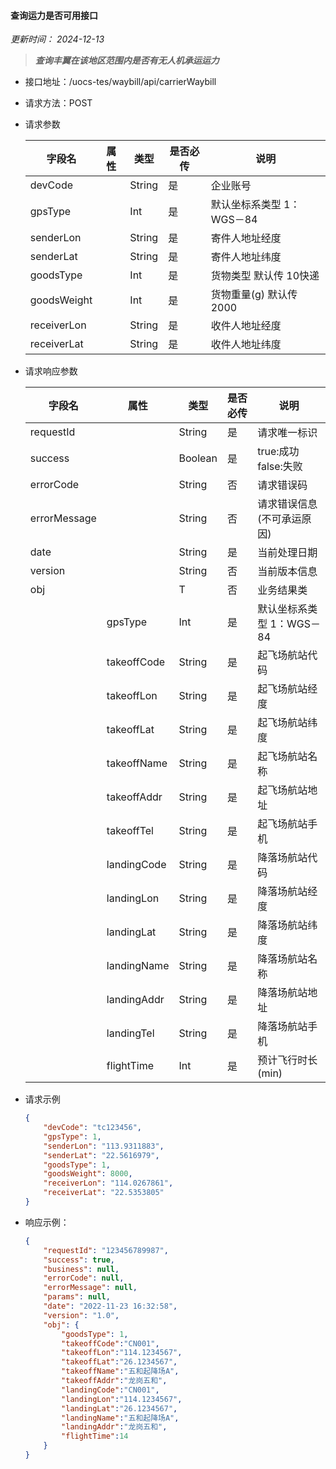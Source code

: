 #### 查询运力是否可用接口 
*更新时间： 2024-12-13*
> ***查询丰翼在该地区范围内是否有无人机承运运力***

- 接口地址：/uocs-tes/waybill/api/carrierWaybill
- 请求方法：POST
- 请求参数

    |字段名			|属性	    |类型	|是否必传	|说明                                            |
    |---------------|-----------|-------|-----------|------------------------------------------------|
	|devCode		|			|String	|是			|企业账号                                        |
	|gpsType		|			|Int	|是			|默认坐标系类型 1：WGS－84                       |
	|senderLon		|			|String	|是			|寄件人地址经度                                  |
	|senderLat		|			|String	|是			|寄件人地址纬度                                  |
	|goodsType		|			|Int	|是			|货物类型 默认传 10快递                          |
	|goodsWeight	|			|Int	|是			|货物重量(g) 默认传 2000                         |
	|receiverLon	|			|String	|是			|收件人地址经度                                  |
	|receiverLat	|			|String	|是			|收件人地址纬度                                  |

	
- 请求响应参数

    |字段名	 		|属性	    |类型	|是否必传	|说明	                                        |
    |---------------|-----------|-------|-----------|-----------------------------------------------|
	|requestId		|			|String	|是			|请求唯一标识                                   |
	|success		|			|Boolean|是			|true:成功 false:失败                           |
	|errorCode		|			|String	|否			|请求错误码                                     |
	|errorMessage	|			|String	|否			|请求错误信息(不可承运原因)                     |
	|date			|			|String	|是			|当前处理日期                                   |
	|version		|			|String	|否			|当前版本信息                                   |
	|obj			|			|T		|否			|业务结果类                                     |
	|				|gpsType	|Int	|是			|默认坐标系类型 1：WGS－84                      |
	|				|takeoffCode|String	|是			|起飞场航站代码                                 |
	|				|takeoffLon	|String	|是			|起飞场航站经度                                 |
	|				|takeoffLat	|String	|是			|起飞场航站纬度                                 |
	|				|takeoffName|String	|是			|起飞场航站名称                                 |
	|				|takeoffAddr|String	|是			|起飞场航站地址                                 |
	|				|takeoffTel	|String	|是			|起飞场航站手机                                 |
	|				|landingCode|String	|是			|降落场航站代码                                 |
	|				|landingLon	|String	|是			|降落场航站经度                                 |
	|				|landingLat	|String	|是			|降落场航站纬度                                 |
	|				|landingName|String	|是			|降落场航站名称                                 |
	|				|landingAddr|String	|是			|降落场航站地址                                 |
	|				|landingTel	|String	|是			|降落场航站手机                                 |
	|				|flightTime	|Int	|是			|预计飞行时长(min)                              |

		
- 请求示例
    ```json
    {
        "devCode": "tc123456",
    	"gpsType": 1,
    	"senderLon": "113.9311883",
    	"senderLat": "22.5616979",
    	"goodsType": 1,
    	"goodsWeight": 8000,
    	"receiverLon": "114.0267861",
    	"receiverLat": "22.5353805"
    }
    ```
- 响应示例：
    ```json
	{
    	"requestId": "123456789987",
    	"success": true,
    	"business": null,
    	"errorCode": null,
    	"errorMessage": null,
    	"params": null,
    	"date": "2022-11-23 16:32:58",
    	"version": "1.0",
    	"obj": {
    		"goodsType": 1,
            "takeoffCode":"CN001",
    		"takeoffLon":"114.1234567",
    		"takeoffLat":"26.1234567",
    		"takeoffName":"五和起降场A",
    		"takeoffAddr":"龙岗五和",
    		"landingCode":"CN001",
    		"landingLon":"114.1234567",
    		"landingLat":"26.1234567",
    		"landingName":"五和起降场A",
    		"landingAddr":"龙岗五和",
    		"flightTime":14
    	}
    }
    ```